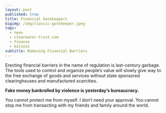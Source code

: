 ```yaml
---
layout: post
published: true
title: Financial Gatekeepers
bigimg: /img/classic-gatekeeper.jpeg
tags:
  - news
  - clearwater-trust.com
  - finance
  - bitcoin
subtitle: Removing Financial Barriers
---
```

Erecting financial barriers in the name of regulation is last-century garbage. The tools used to control and organize people’s value will slowly give way to the free exchange of goods and services without state sponsored clearinghouses and manufactured scarcities.

**Fake money bankrolled by violence is yesterday’s bureaucracy.**

You cannot protect me from myself. I don’t need your approval. You cannot stop me from transacting with my friends and family around the world.

